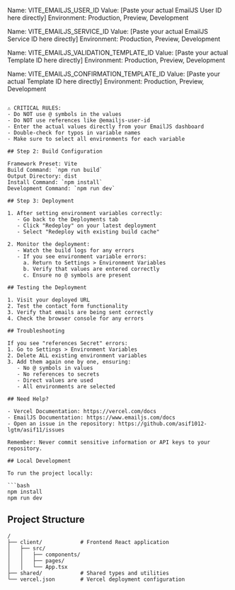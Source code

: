 Name: VITE_EMAILJS_USER_ID
Value: [Paste your actual EmailJS User ID here directly]
Environment: Production, Preview, Development

Name: VITE_EMAILJS_SERVICE_ID
Value: [Paste your actual EmailJS Service ID here directly]
Environment: Production, Preview, Development

Name: VITE_EMAILJS_VALIDATION_TEMPLATE_ID
Value: [Paste your actual Template ID here directly]
Environment: Production, Preview, Development

Name: VITE_EMAILJS_CONFIRMATION_TEMPLATE_ID
Value: [Paste your actual Template ID here directly]
Environment: Production, Preview, Development
```

⚠️ CRITICAL RULES:
- Do NOT use @ symbols in the values
- Do NOT use references like @emailjs-user-id
- Enter the actual values directly from your EmailJS dashboard
- Double-check for typos in variable names
- Make sure to select all environments for each variable

## Step 2: Build Configuration

Framework Preset: Vite
Build Command: `npm run build`
Output Directory: dist
Install Command: `npm install`
Development Command: `npm run dev`

## Step 3: Deployment

1. After setting environment variables correctly:
   - Go back to the Deployments tab
   - Click "Redeploy" on your latest deployment
   - Select "Redeploy with existing build cache"

2. Monitor the deployment:
   - Watch the build logs for any errors
   - If you see environment variable errors:
     a. Return to Settings > Environment Variables
     b. Verify that values are entered correctly
     c. Ensure no @ symbols are present

## Testing the Deployment

1. Visit your deployed URL
2. Test the contact form functionality
3. Verify that emails are being sent correctly
4. Check the browser console for any errors

## Troubleshooting

If you see "references Secret" errors:
1. Go to Settings > Environment Variables
2. Delete ALL existing environment variables
3. Add them again one by one, ensuring:
   - No @ symbols in values
   - No references to secrets
   - Direct values are used
   - All environments are selected

## Need Help?

- Vercel Documentation: https://vercel.com/docs
- EmailJS Documentation: https://www.emailjs.com/docs
- Open an issue in the repository: https://github.com/asif1012-lgtm/asif11/issues

Remember: Never commit sensitive information or API keys to your repository.

## Local Development

To run the project locally:

```bash
npm install
npm run dev
```

## Project Structure

```
/
├── client/            # Frontend React application
│   ├── src/
│   │   ├── components/
│   │   ├── pages/
│   │   └── App.tsx
├── shared/            # Shared types and utilities
└── vercel.json        # Vercel deployment configuration